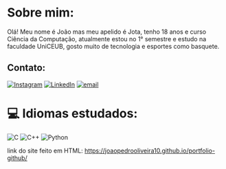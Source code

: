 # Sobre mim:
Olá! Meu nome é João mas meu apelido é Jota, tenho 18 anos e curso Ciência da Computação, atualmente estou no 1° semestre e estudo na faculdade UniCEUB, gosto muito de tecnologia e esportes como basquete.


## Contato:
[![Instagram](https://img.shields.io/badge/Instagram-%23E4405F.svg?logo=Instagram&logoColor=white)](https://instagram.com/imjotaa_) [![LinkedIn](https://img.shields.io/badge/LinkedIn-%230077B5.svg?logo=linkedin&logoColor=white)](https://linkedin.com/in/https://www.linkedin.com/in/jo%C3%A3o-pedro-oliveira-5a01b62aa/?lipi=urn%3Ali%3Apage%3Ad_flagship3_profile_view_base%3BQ5QkoiozQJ6YmzNRGN7CSQ%3D%3D) [![email](https://img.shields.io/badge/Email-D14836?logo=gmail&logoColor=white)](mailto:santosoliveirajoao@sempreceub.com) 

# 💻 Idiomas estudados:
![C](https://img.shields.io/badge/c-%2300599C.svg?style=for-the-badge&logo=c&logoColor=white) ![C++](https://img.shields.io/badge/c++-%2300599C.svg?style=for-the-badge&logo=c%2B%2B&logoColor=white) ![Python](https://img.shields.io/badge/python-3670A0?style=for-the-badge&logo=python&logoColor=ffdd54)

link do site feito em HTML: https://joaopedrooliveira10.github.io/portfolio-github/

<!-- Proudly created with GPRM ( https://gprm.itsvg.in ) -->
